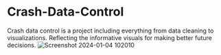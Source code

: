 # Crash-Data-Control
Crash data control is a project including everything from data cleaning to visualizations. Reflecting the informative visuals for making better future decisions.
![Screenshot 2024-01-04 102010](https://github.com/SakshiYadav13/Crash-Data-Control/assets/88963135/7b90ca69-e937-4797-88c0-beb38cb69283)
